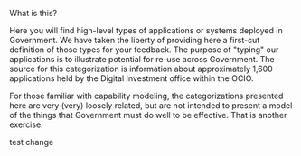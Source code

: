 What is this?

Here you will find high-level types of applications or systems deployed in Government.  We have taken the liberty of providing here a first-cut definition of those types for your feedback.  The purpose of "typing" our applications is to illustrate potential for re-use across Government.  The source for this categorization is information about approximately 1,600 applications held by the Digital Investment office within the OCIO.

For those familiar with capability modeling, the categorizations presented here are very (very) loosely related, but are not intended to present a model of the things that Government must do well to be effective.  That is another exercise.

test change